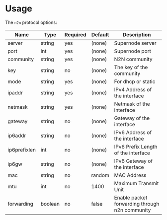 # Usage
The `n2n` protocol options:

Name          | Type    | Required | Default | Description
--------------|---------|----------|---------|------------------------------------------------
server        | string  | yes      | (none)  | Supernode server
port          | int     | yes      | (none)  | Supernode port
community     | string  | yes      | (none)  | N2N community
key           | string  | no       | (none)  | The key of the community
mode          | string  | yes      | (none)  | For dhcp or static
ipaddr        | string  | yes      | (none)  | IPv4 Address of the interface
netmask       | string  | yes      | (none)  | Netmask of the interface
gateway       | string  | no       | (none)  | Gateway of the interface
ip6addr       | string  | no       | (none)  | IPv6 Address of the interface
ip6prefixlen  | int     | no       | (none)  | IPv6 Prefix Length of the interface
ip6gw         | string  | no       | (none)  | IPv6 Gateway of the interface
mac           | string  | no       | random  | MAC Address
mtu           | int     | no       | 1400    | Maximum Transmit Unit
forwarding    | boolean | no       | false   | Enable packet forwarding through n2n community